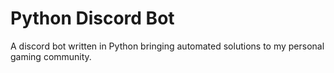 # Python Discord Bot
A discord bot written in Python bringing automated solutions to my personal gaming community. 
